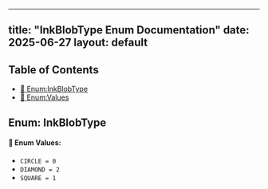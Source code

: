 <!-- Formatted by A³BS formatter.py -->
<!-- Generated by A³BS document.py -->
---
title: "InkBlobType Enum Documentation"
date: 2025-06-27
layout: default
---

## Table of Contents
- [🔧 Enum:InkBlobType](#enum-inkblobtype)
- [🔧 Enum:Values](#enum-values)
## Enum: InkBlobType
#### 📝 Enum Values:
<a name="enum-values"></a>
  - `CIRCLE = 0`
  - `DIAMOND = 2`
  - `SQUARE = 1`
